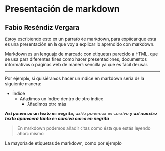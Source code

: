 # Presentación de markdown
## Fabio Reséndiz Vergara 

Estoy escfibiendo esto en un párrafo de markdown, para explicar que esta es una presentación en la que voy a explicar lo aprendido con markdown.

Markdown es un lenguaje de marcado con etiquetas parecido a HTML, que se usa para diferentes fines como hacer presentaciones, documentos informativos o páginas web de manera sencilla ya que es fácil de usar.

***

Por ejemplo, si quisiéramos hacer un índice en markdown sería de la siguiente manera:

* Índice
  - Añadimos un índice dentro de otro índice
    * Añadimos otro más

**Así ponemos un texto en negrita,** _así lo ponemos en cursiva_ ***y así nuestro texto aparecerá tanto en cursiva como en negrita***

> En markdown podemos añadir citas como ésta que estás leyendo ahora mismo

La mayoría de etiquetas de markdown, como por ejemplo 
